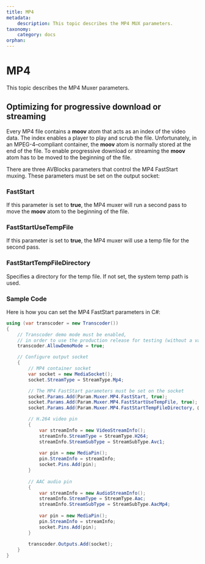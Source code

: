 ```yaml
---
title: MP4
metadata:
    description: This topic describes the MP4 MUX parameters. 
taxonomy:
    category: docs
orphan:
---
```


# MP4

This topic describes the MP4 Muxer parameters.

## Optimizing for progressive download or streaming 

Every MP4 file contains a **moov** atom that acts as an index of the video data. The index enables a player to play and scrub the file. Unfortunately, in an MPEG-4–compliant container, the **moov** atom is normally stored at the end of the file. To enable progressive download or streaming the **moov** atom has to be moved to the beginning of the file.      

There are three AVBlocks parameters that control the MP4 FastStart muxing. These parameters must be set on the output socket:  

### FastStart

If this parameter is set to **true**, the MP4 muxer will run a second pass to move the **moov** atom to the beginning of the file.

### FastStartUseTempFile

If this parameter is set to **true**, the MP4 muxer will use a temp file for the second pass. 

### FastStartTempFileDirectory

Specifies a directory for the temp file. If not set, the system temp path is used.

### Sample Code

Here is how you can set the MP4 FastStart parameters in C#:

``` csharp
using (var transcoder = new Transcoder())
{
    // Transcoder demo mode must be enabled,
    // in order to use the production release for testing (without a valid license).
    transcoder.AllowDemoMode = true;

	// Configure output socket
	{
		// MP4 container socket 
		var socket = new MediaSocket();
		socket.StreamType = StreamType.Mp4;

		// The MP4 FastStart parameters must be set on the socket
		socket.Params.Add(Param.Muxer.MP4.FastStart, true);
		socket.Params.Add(Param.Muxer.MP4.FastStartUseTempFile, true);
		socket.Params.Add(Param.Muxer.MP4.FastStartTempFileDirectory, @"C:\Temp");

		// H.264 video pin	
		{
			var streamInfo = new VideoStreamInfo();
			streamInfo.StreamType = StreamType.H264;
			streamInfo.StreamSubType = StreamSubType.Avc1;
			
			var pin = new MediaPin();
			pin.StreamInfo = streamInfo;
			socket.Pins.Add(pin);
		}
	
		// AAC audio pin	
		{
			var streamInfo = new AudioStreamInfo();
			streamInfo.StreamType = StreamType.Aac;
			streamInfo.StreamSubType = StreamSubType.AacMp4;
			
			var pin = new MediaPin();
			pin.StreamInfo = streamInfo;
			socket.Pins.Add(pin);
		}
	
		transcoder.Outputs.Add(socket);
	}
}
```

